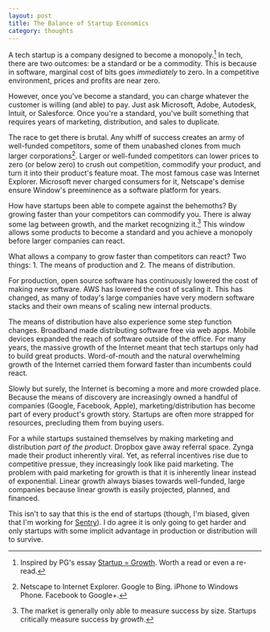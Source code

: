 ```yaml
---
layout: post
title: The Balance of Startup Economics
category: thoughts
---
```


A tech startup is a company designed to become a monopoly.[^1] In tech, there are two outcomes: be a standard or be a commodity. This is because in software, marginal cost of bits goes *immediately* to zero. In a competitive environment, prices and profits are near zero.

However, once you've become a standard, you can charge whatever the customer is willing (and able) to pay. Just ask Microsoft, Adobe, Autodesk, Intuit, or Salesforce. Once you're a standard, you've built something that requires years of marketing, distribution, and sales to duplicate.

The race to get there is brutal. Any whiff of success creates an army of well-funded competitors, some of them unabashed clones from much larger corporations[^2]. Larger or well-funded competitors can lower prices to zero (or below zero) to crush out competition, commodify your product, and turn it into their product's feature moat. The most famous case was Internet Explorer. Microsoft never charged consumers for it, Netscape's demise ensure Window's preeminence as a software platform for years.

How have startups been able to compete against the behemoths? By growing faster than your competitors can commodify you. There is alway some lag between growth, and the market recognizing it.[^3] This window allows some products to become a standard and you achieve a monopoly before larger companies can react.

What allows a company to grow faster than competitors can react? Two things: 1. The means of production and 2. The means of distribution.

For production, open source software has continuously lowered the cost of making new software. AWS has lowered the cost of scaling it. This has changed, as many of today's large companies have very modern software stacks and their own means of scaling new internal products.

The means of distribution have also experience some step function changes. Broadband made distributing software free via web apps. Mobile devices expanded the reach of software outside of the office. For many years, the massive growth of the Internet meant that tech startups only had to build great products. Word-of-mouth and the natural overwhelming growth of the Internet carried them forward faster than incumbents could react.

Slowly but surely, the Internet is becoming a more and more crowded place. Because the means of discovery are increasingly owned a handful of companies (Google, Facebook, Apple), marketing/distribution has become part of every product's growth story. Startups are often more strapped for resources, precluding them from buying users.

For a while startups sustained themselves by making marketing and distribution *part of the product*. Dropbox gave away referral space. Zynga made their product inherently viral. Yet, as referral incentives rise due to competitive pressue, they increasingly look like paid marketing. The problem with paid marketing for growth is that it is inherently linear instead of exponential. Linear growth always biases towards well-funded, large companies because linear growth is easily projected, planned, and financed.

This isn't to say that this is the end of startups (though, I'm biased, given that I'm working for [Sentry](https://getsentry.com)). I do agree it is only going to get harder and only startups with some implicit advantage in production or distribution will to survive.

[^1]: Inspired by PG's essay [Startup = Growth](http://www.paulgraham.com/growth.html). Worth a read or even a re-read.
[^2]: Netscape to Internet Explorer. Google to Bing. iPhone to Windows Phone. Facebook to Google+.
[^3]: The market is generally only able to measure success by size. Startups critically measure success by *growth*.
